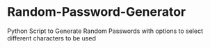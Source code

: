 # Random-Password-Generator
Python Script to Generate Random Passwords with options to select different characters to be used
